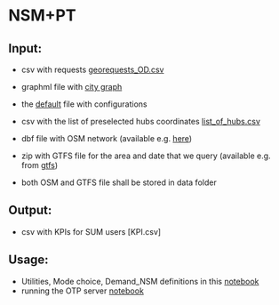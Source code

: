 # NSM+PT
## Input:
* csv with requests [georequests_OD.csv](https://github.com/OlhaShulikaUJ/SUM_project/tree/main/PT/georequests)
  
* graphml file with [city graph](https://github.com/OlhaShulikaUJ/SUM_project/blob/main/PT/data/Krakow.graphml)
* the [default](https://github.com/OlhaShulikaUJ/SUM_project/blob/main/NSM%2BPT/default_SUM.json) file with configurations
* csv with the list of preselected hubs coordinates [list_of_hubs.csv](https://github.com/OlhaShulikaUJ/SUM_project/blob/main/NSM%2BPT/list_of_hubs.csv)
  
* dbf file with OSM network (available e.g. [here](https://www.interline.io/osm/extracts/))
* zip with GTFS file for the area and date that we query (available e.g. from [gtfs](https://gtfs.ztp.krakow.pl/))
* both OSM and GTFS file shall be stored in data folder

## Output:
* csv with KPIs for SUM users [KPI.csv]

## Usage:
* Utilities, Mode choice, Demand_NSM definitions in this [notebook](https://github.com/OlhaShulikaUJ/SUM_project/blob/main/NSM%2BPT/SUM_KRK_OD.ipynb)
* running the OTP server [notebook](https://github.com/OlhaShulikaUJ/SUM_project/blob/main/PT/run%20OTP%20server-KRK.ipynb)
